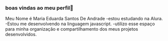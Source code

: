 ### boas vindas ao meu perfil💜

Meu Nome é Maria Eduarda Santos De Andrade 
-estou estudando na Alura.
-Estou me desenvolvendo na linguagem javascript.
-utilizo esse espaço para minha organização e compartilhamento dos meus projetos desenvolvidos.

